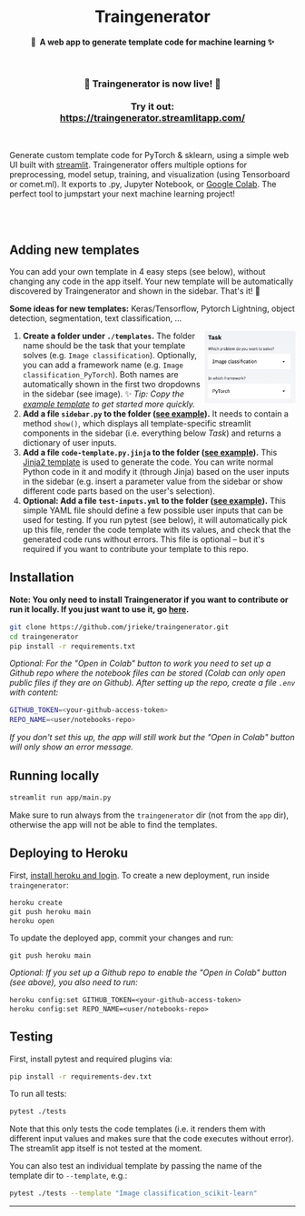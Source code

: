 <h1 align="center">
    Traingenerator
</h1>

<p align="center">
    <strong>🧙&nbsp; A web app to generate template code for machine learning ✨</strong>
</p>

<br>

<h3 align="center">
    🎉 Traingenerator is now live! 🎉
    <br><br>
    Try it out: <br>
    <a href="https://traingenerator.streamlitapp.com/">https://traingenerator.streamlitapp.com/</a>
</h3>

<!--
<p align="center"><strong>
    Try it out: <br>
    >>> <a href="https://traingenerator.streamlitapp.com/">https://traingenerator.streamlitapp.com/</a> <<<</strong>
</p>
-->

<br>

Generate custom template code for PyTorch & sklearn, using a simple web UI built with [streamlit](https://www.streamlit.io/). Traingenerator offers multiple options for preprocessing, model setup, training, and visualization (using Tensorboard or comet.ml). It exports to .py, Jupyter Notebook, or [Google Colab](https://colab.research.google.com/). The perfect tool to jumpstart your next machine learning project!

<br>

<br>

## Adding new templates

You can add your own template in 4 easy steps (see below), without changing any code
in the app itself. Your new template will be automatically discovered by Traingenerator
and shown in the sidebar. That's it! 🎈

**Some ideas for new templates:** Keras/Tensorflow, Pytorch Lightning, object detection,
segmentation, text classification, ...

<img align="right" src="docs/assets/dropdowns.png" width=160>

1. **Create a folder under `./templates`.**
   The folder name should be the task that your template solves (e.g.
   `Image classification`). Optionally, you can add a framework name (e.g.
   `Image classification_PyTorch`). Both names are automatically shown in the first two
   dropdowns in the sidebar (see image).
   ✨ _Tip: Copy the [example template](templates/example) to get started more quickly._
1. **Add a file `sidebar.py` to the folder ([see example](templates/example/sidebar.py)).**
   It needs to contain a method `show()`, which displays all template-specific streamlit
   components in the sidebar (i.e. everything below _Task_) and returns a dictionary of
   user inputs.
1. **Add a file `code-template.py.jinja` to the folder ([see example](templates/example/code-template.py.jinja)).**
   This [Jinja2 template](https://jinja.palletsprojects.com/en/2.11.x/templates/) is used
   to generate the code. You can write normal Python code in it and modify it
   (through Jinja) based on the user inputs in the sidebar (e.g. insert a parameter
   value from the sidebar or show different code parts based on the user's selection).
1. **Optional: Add a file `test-inputs.yml` to the folder ([see example](templates/example/test-inputs.yml)).**
   This simple YAML file should define a few possible user inputs that can be used for
   testing. If you run pytest (see below), it will automatically pick up this file, render
   the code template with its values, and check that the generated code runs without
   errors. This file is optional – but it's required if you want to contribute your
   template to this repo.

## Installation

**Note: You only need to install Traingenerator if you want to contribute or run it
locally. If you just want to use it, go [here](https://traingenerator.streamlitapp.com/).**

```bash
git clone https://github.com/jrieke/traingenerator.git
cd traingenerator
pip install -r requirements.txt
```

_Optional: For the "Open in Colab" button to work you need to set up a Github repo
where the notebook files can be stored (Colab can only open public files if
they are on Github). After setting up the repo, create a file `.env` with content:_

```bash
GITHUB_TOKEN=<your-github-access-token>
REPO_NAME=<user/notebooks-repo>
```

_If you don't set this up, the app will still work but the "Open in Colab" button
will only show an error message._

## Running locally

```bash
streamlit run app/main.py
```

Make sure to run always from the `traingenerator` dir (not from the `app` dir),
otherwise the app will not be able to find the templates.

## Deploying to Heroku

First, [install heroku and login](https://devcenter.heroku.com/articles/getting-started-with-python#set-up).
To create a new deployment, run inside `traingenerator`:

```
heroku create
git push heroku main
heroku open
```

To update the deployed app, commit your changes and run:

```
git push heroku main
```

_Optional: If you set up a Github repo to enable the "Open in Colab" button (see above),
you also need to run:_

```
heroku config:set GITHUB_TOKEN=<your-github-access-token>
heroku config:set REPO_NAME=<user/notebooks-repo>
```

## Testing

First, install pytest and required plugins via:

```bash
pip install -r requirements-dev.txt
```

To run all tests:

```bash
pytest ./tests
```

Note that this only tests the code templates (i.e. it renders them with different
input values and makes sure that the code executes without error). The streamlit app
itself is not tested at the moment.

You can also test an individual template by passing the name of the template dir to
`--template`, e.g.:

```bash
pytest ./tests --template "Image classification_scikit-learn"
```

---
